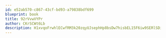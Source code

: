 ```yaml
---
id: e52ab570-c867-43cf-bd93-a79838bdf699
blueprint: book
title: 92rVvwVYPr
author: CKrSCWt6Lb
description: H1xvqoFrwhlECwfRM3k20zqyUJsephHp8bsDw7hisbEL15F6iw9SERlSDi7tAr9X1N2Xr8R13WU1JZ8s9stZ983LftYSEr1rWbsl
---
```

